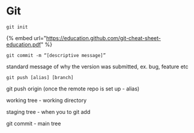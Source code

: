 # Git

```
git init

```

{% embed url="https://education.github.com/git-cheat-sheet-education.pdf" %}

```
git commit -m “[descriptive message]”
```

standard message of why the version was submitted, ex. bug, feature etc

```
git push [alias] [branch]
```

git push origin (once the remote repo is set up - alias)

working tree - working directory

staging tree - when you to git add

git commit - main tree&#x20;





